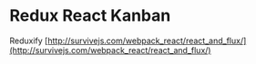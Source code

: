 # Redux React Kanban

Reduxify [http://survivejs.com/webpack_react/react_and_flux/](http://survivejs.com/webpack_react/react_and_flux/)